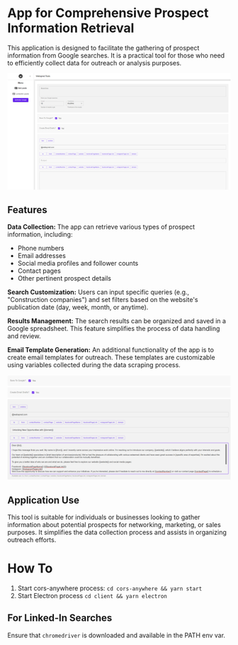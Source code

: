 # App for Comprehensive Prospect Information Retrieval

This application is designed to facilitate the gathering of prospect information from Google searches. It is a practical tool for those who need to efficiently collect data for outreach or analysis purposes.

![Interface](docs/media/example.png)

## Features

__Data Collection:__ The app can retrieve various types of prospect information, including:

- Phone numbers
- Email addresses
- Social media profiles and follower counts
- Contact pages
- Other pertinent prospect details

__Search Customization:__ Users can input specific queries (e.g., "Construction companies") and set filters based on the website's publication date (day, week, month, or anytime).

__Results Management:__ The search results can be organized and saved in a Google spreadsheet. This feature simplifies the process of data handling and review.

__Email Template Generation:__ An additional functionality of the app is to create email templates for outreach. These templates are customizable using variables collected during the data scraping process.

![Example usage](docs/media/email_template.png)

## Application Use

This tool is suitable for individuals or businesses looking to gather information about potential prospects for networking, marketing, or sales purposes. It simplifies the data collection process and assists in organizing outreach efforts.

# How To

1. Start cors-anywhere process:
`cd cors-anywhere && yarn start`
1. Start Electron process
`cd client && yarn electron`

## For Linked-In Searches

Ensure that `chromedriver` is downloaded and available in the PATH env var.
